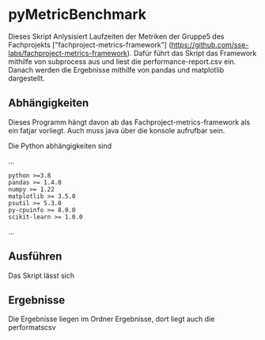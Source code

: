 # pyMetricBenchmark
Dieses Skript Anlysisiert Laufzeiten der Metriken der Gruppe5 des Fachprojekts ["fachproject-metrics-framework"] (https://github.com/sse-labs/fachproject-metrics-framework).
Dafür führt das Skript das Framework mithilfe von subprocess aus und liest die performance-report.csv ein.
Danach werden die Ergebnisse mithilfe von pandas und matplotlib dargestellt.

## Abhängigkeiten

Dieses Programm hängt davon ab das Fachproject-metrics-framework als ein fatjar vorliegt. Auch muss java über die konsole aufrufbar sein.

Die Python abhängigkeiten sind

...

    python >=3.8
    pandas >= 1.4.0
    numpy >= 1.22
    matplotlib >= 3.5.0
    psutil >= 5.3.0
    py-cpuinfo >= 8.0.0
    scikit-learn >= 1.0.0
...

## Ausführen

Das Skript lässt sich


## Ergebnisse

Die Ergebnisse liegen im Ordner Ergebnisse, dort liegt auch die performatscsv